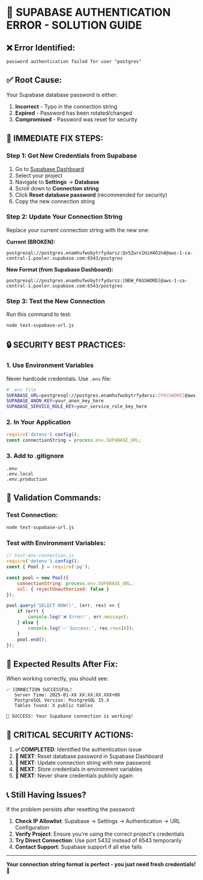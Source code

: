 # 🔧 SUPABASE AUTHENTICATION ERROR - SOLUTION GUIDE

## ❌ **Error Identified:**
```
password authentication failed for user "postgres"
```

## ✅ **Root Cause:**
Your Supabase database password is either:
1. **Incorrect** - Typo in the connection string
2. **Expired** - Password has been rotated/changed
3. **Compromised** - Password was reset for security

## 🚀 **IMMEDIATE FIX STEPS:**

### **Step 1: Get New Credentials from Supabase**
1. Go to [Supabase Dashboard](https://supabase.com/dashboard)
2. Select your project
3. Navigate to **Settings** → **Database**
4. Scroll down to **Connection string**
5. Click **Reset database password** (recommended for security)
6. Copy the new connection string

### **Step 2: Update Your Connection String**
Replace your current connection string with the new one:

**Current (BROKEN):**
```
postgresql://postgres.enamhufwobytrfydarsz:Qv5Zwrx1HiH4O1h4@aws-1-ca-central-1.pooler.supabase.com:6543/postgres
```

**New Format (from Supabase Dashboard):**
```
postgresql://postgres.enamhufwobytrfydarsz:[NEW_PASSWORD]@aws-1-ca-central-1.pooler.supabase.com:6543/postgres
```

### **Step 3: Test the New Connection**
Run this command to test:
```bash
node test-supabase-url.js
```

## 🔒 **SECURITY BEST PRACTICES:**

### **1. Use Environment Variables**
Never hardcode credentials. Use `.env` file:
```bash
# .env file
SUPABASE_URL=postgresql://postgres.enamhufwobytrfydarsz:[PASSWORD]@aws-1-ca-central-1.pooler.supabase.com:6543/postgres
SUPABASE_ANON_KEY=your_anon_key_here
SUPABASE_SERVICE_ROLE_KEY=your_service_role_key_here
```

### **2. In Your Application**
```javascript
require('dotenv').config();
const connectionString = process.env.SUPABASE_URL;
```

### **3. Add to .gitignore**
```
.env
.env.local
.env.production
```

## 🧪 **Validation Commands:**

### **Test Connection:**
```bash
node test-supabase-url.js
```

### **Test with Environment Variables:**
```javascript
// test-env-connection.js
require('dotenv').config();
const { Pool } = require('pg');

const pool = new Pool({
    connectionString: process.env.SUPABASE_URL,
    ssl: { rejectUnauthorized: false }
});

pool.query('SELECT NOW()', (err, res) => {
    if (err) {
        console.log('❌ Error:', err.message);
    } else {
        console.log('✅ Success:', res.rows[0]);
    }
    pool.end();
});
```

## 🎯 **Expected Results After Fix:**

When working correctly, you should see:
```
✅ CONNECTION SUCCESSFUL!
   Server Time: 2025-01-XX XX:XX:XX.XXX+00
   PostgreSQL Version: PostgreSQL 15.X
   Tables found: X public tables

🎉 SUCCESS: Your Supabase connection is working!
```

## 🚨 **CRITICAL SECURITY ACTIONS:**

1. **✅ COMPLETED**: Identified the authentication issue
2. **🔄 NEXT**: Reset database password in Supabase Dashboard
3. **🔄 NEXT**: Update connection string with new password
4. **🔄 NEXT**: Store credentials in environment variables
5. **🔄 NEXT**: Never share credentials publicly again

## 📞 **Still Having Issues?**

If the problem persists after resetting the password:

1. **Check IP Allowlist**: Supabase → Settings → Authentication → URL Configuration
2. **Verify Project**: Ensure you're using the correct project's credentials
3. **Try Direct Connection**: Use port 5432 instead of 6543 temporarily
4. **Contact Support**: Supabase support if all else fails

---

**Your connection string format is perfect - you just need fresh credentials!** 🎉

